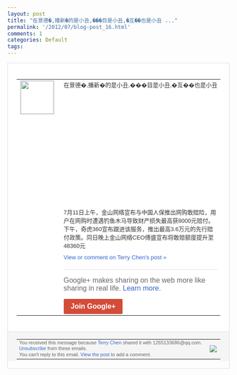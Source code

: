 ```yaml
---
layout: post
title: "在景德�,播新�的是小丑,���目是小丑,�互��也是小丑 ..."
permalink: '/2012/07/blog-post_16.html'
comments: 1
categories: Default
tags: 
---
```

<div style="border:solid 1px #dfdfdf;color:#686868;font:13px Arial"><div style="background-color:#fff;padding:20px;"><table cellpadding="0" cellspacing="0"><tr><td style="padding-right:15px;vertical-align:top"><a href="https://plus.google.com/_/notifications/emlink?emrecipient=109554455967099403328&amp;emid=COiOiYXbnbECFQWz7AodEg8AAA&amp;path=%2F108643996575278738906&amp;dt=1342425056564&amp;uob=8"><img height="75" src="https://lh3.googleusercontent.com/-KKRGTyJ5Bl0/AAAAAAAAAAI/AAAAAAAAEEY/jllxqER5dCk/s75-c-k-a/photo.jpg" style="border:solid 1px #cccccc;" width="75"/></a></td><td style="width:578px;color:#333;font:13px Arial;vertical-align:top;"><div style="padding-bottom:10px">在景德�,播新�的是小丑,���目是小丑<wbr/>,�互��也是小丑<br/><br/><br/><br/><br/><br/><br/><br/><br/><br/><br/><br/><br/><br/><br/><br/><br/><br/><br/>7月11日上午，金山网<wbr/>络宣布与中国人保推出网购敢赔险，用户在网<wbr/>购时遭遇钓鱼木马导致财产损失最高获800<wbr/>0元赔付。下午，奇虎360宣布跟进该服务<wbr/>，推出最高3.6万元的先行赔付政策。同日<wbr/>晚上金山网络CEO傅盛宣布将敢赔额度提升<wbr/>至48360元</div><a href="https://plus.google.com/_/notifications/emlink?emrecipient=109554455967099403328&amp;emid=COiOiYXbnbECFQWz7AodEg8AAA&amp;path=%2F108643996575278738906%2Fposts%2F5BtMPCm85iH%3Fgpinv%3DAMIXal8TP3CL1szArw-HY54FuW_GQsTxoBQJCmRHyTkwMj8Pz8NZL5mk_v2v5h18ji4r8aq8O1j9x0lieYWomFkMJbKZB-q2CHlxW1ecvIE3aTjKB-EZjd4&amp;dt=1342425056564&amp;uob=8" style="color:#3366CC;text-decoration:none;">View or comment on Terry Chen's post »</a><div style="margin-top:20px;border-top:solid 1px #dfdfdf"><div style="padding:15px 0;color:#686868;font:16px Arial;">Google+ makes sharing on the web more like sharing in real life. <a href="http://www.google.com/+/learnmore/" style="color:#3366CC;text-decoration:none;">Learn more</a>.</div><a href="https://plus.google.com/_/notifications/emlink?emrecipient=109554455967099403328&amp;emid=COiOiYXbnbECFQWz7AodEg8AAA&amp;path=%2F%3Fgpinv%3DAMIXal8TP3CL1szArw-HY54FuW_GQsTxoBQJCmRHyTkwMj8Pz8NZL5mk_v2v5h18ji4r8aq8O1j9x0lieYWomFkMJbKZB-q2CHlxW1ecvIE3aTjKB-EZjd4&amp;dt=1342425056564&amp;uob=8" style="display:inline-block;padding:7px 15px;background-color:#d44b38; color:#fff;font-size:16px; font-weight:bold;border-radius:2px;-webkit-border-radius:2px; -moz-border-radius:2px;border:solid 1px #c43b28; white-space:nowrap;text-decoration:none">Join Google+</a></div></td></tr></table></div><div style="border-top:solid 1px #dfdfdf;padding:0 20px; background-color:#f5f5f5"><table cellpadding="0" cellspacing="0" style="height:50px"><tbody><tr><td style="vertical-align:middle;width:100%; color:#636363;font:11px Arial; line-height:120%">You received this message because <a href="https://plus.google.com/_/notifications/emlink?emrecipient=109554455967099403328&amp;emid=COiOiYXbnbECFQWz7AodEg8AAA&amp;path=%2F108643996575278738906%3Fgpinv%3DAMIXal8TP3CL1szArw-HY54FuW_GQsTxoBQJCmRHyTkwMj8Pz8NZL5mk_v2v5h18ji4r8aq8O1j9x0lieYWomFkMJbKZB-q2CHlxW1ecvIE3aTjKB-EZjd4&amp;dt=1342425056564&amp;uob=8" style="color:#3366CC;text-decoration:none;">Terry Chen</a> shared it with 1265133686@qq.com. <a href="https://plus.google.com/_/notifications/emlink?emrecipient=109554455967099403328&amp;emid=COiOiYXbnbECFQWz7AodEg8AAA&amp;path=%2F_%2Fnonplus%2Femailsettings%3Fgpinv%3DAMIXal8TP3CL1szArw-HY54FuW_GQsTxoBQJCmRHyTkwMj8Pz8NZL5mk_v2v5h18ji4r8aq8O1j9x0lieYWomFkMJbKZB-q2CHlxW1ecvIE3aTjKB-EZjd4%26est%3DADH5u8WbTeh4CIN3ryri6g4i8kznpEIkOT2E8y4s-kTPbkKu36uqjRfeqbUiRy_hCWxxvG8urzRHOy7JA6uphHvCiAiEBGHYW3MHogAIQy_e3FqiA6dRJjvycGGooYwWKrx08Qqag8DH&amp;dt=1342425056564&amp;uob=8" style="color:#3366CC;text-decoration:none;">Unsubscribe</a> from these emails.<br/>You can't reply to this email. <a href="https://plus.google.com/_/notifications/emlink?emrecipient=109554455967099403328&amp;emid=COiOiYXbnbECFQWz7AodEg8AAA&amp;path=%2F108643996575278738906%2Fposts%2F5BtMPCm85iH%3Fgpinv%3DAMIXal8TP3CL1szArw-HY54FuW_GQsTxoBQJCmRHyTkwMj8Pz8NZL5mk_v2v5h18ji4r8aq8O1j9x0lieYWomFkMJbKZB-q2CHlxW1ecvIE3aTjKB-EZjd4&amp;dt=1342425056564&amp;uob=8" style="color:#3366CC;text-decoration:none;">View the post</a> to add a comment.<br/></td><td><img src="https://ssl.gstatic.com/s2/oz/images/notifications/logo/google-plus-6617a72bb36cc548861652780c9e6ff1.png"/></td></tr></tbody></table></div></div>